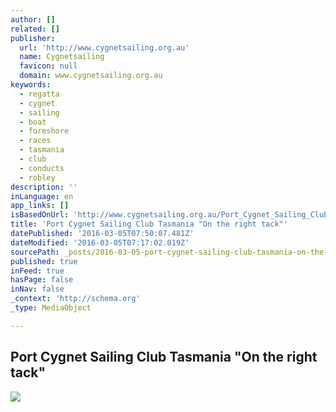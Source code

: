 ```yaml
---
author: []
related: []
publisher:
  url: 'http://www.cygnetsailing.org.au'
  name: Cygnetsailing
  favicon: null
  domain: www.cygnetsailing.org.au
keywords:
  - regatta
  - cygnet
  - sailing
  - boat
  - foreshore
  - races
  - tasmania
  - club
  - conducts
  - robley
description: ''
inLanguage: en
app_links: []
isBasedOnUrl: 'http://www.cygnetsailing.org.au/Port_Cygnet_Sailing_Club/Welcome.html'
title: 'Port Cygnet Sailing Club Tasmania "On the right tack"'
datePublished: '2016-03-05T07:50:07.481Z'
dateModified: '2016-03-05T07:17:02.019Z'
sourcePath: _posts/2016-03-05-port-cygnet-sailing-club-tasmania-on-the-right-tack.md
published: true
inFeed: true
hasPage: false
inNav: false
_context: 'http://schema.org'
_type: MediaObject

---
```

<article style=""><h1>Port Cygnet Sailing Club Tasmania "On the right tack"</h1><img src="http://www.cygnetsailing.org.au/Port_Cygnet_Sailing_Club/Welcome_files/mwmac_white.png" /></article>